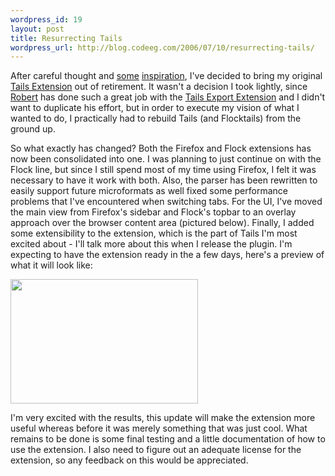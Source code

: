 ```yaml
--- 
wordpress_id: 19
layout: post
title: Resurrecting Tails
wordpress_url: http://blog.codeeg.com/2006/07/10/resurrecting-tails/
---
```

After careful thought and <a href="http://microformats.org/wiki/user-interface">some</a> <a href="http://ben-ward.co.uk/journal/microformats-ui/">inspiration</a>, I've decided to bring my original <a href="http://blog.codeeg.com/tails-firefox-extension/">Tails Extension</a> out of retirement.  It wasn't a decision I took lightly, since <a href="http://bordewolf.blogspot.com/">Robert</a> has done such a great job with the <a href="https://addons.mozilla.org/firefox/2240/">Tails Export Extension</a> and I didn't want to duplicate his effort, but in order to execute my vision of what I wanted to do, I practically had to rebuild Tails (and Flocktails) from the ground up.

So what exactly has changed?  Both the Firefox and Flock extensions has now been consolidated into one.  I was planning to just continue on with the Flock line, but since I still spend most of my time using Firefox, I felt it was necessary to have it work with both.  Also, the parser has been rewritten to easily support future microformats as well fixed some performance problems that I've encountered when switching tabs.  For the UI, I've moved the main view from Firefox's sidebar and Flock's topbar to an overlay approach over the browser content area (pictured below).  Finally, I added some extensibility to the extension, which is the part of Tails I'm most excited about - I'll talk more about this when I release the plugin.
I'm expecting to have the extension ready in the a few days, here's a preview of what it will look like:

<span style="color:#0000ee;text-decoration:underline;"><a class="imagelink" title="tails_0.9_screenshot" href="http://blog.codeeg.com/wp-content/uploads/2006/07/tails_0-9_screenshot.png"></a><a href="http://blog2.codeeg.com/wp-content/uploads/2008/06/tails_0-9_screenshot.png"><img class="alignnone size-medium wp-image-126" src="http://blog2.codeeg.com/wp-content/uploads/2008/06/tails_0-9_screenshot.png?w=300" alt="" width="300" height="199" /></a></span>

I'm very excited with the results, this update will make the extension more useful whereas before it was merely something that was just cool.  What remains to be done is some final testing and a little documentation of how to use the extension.  I also need to figure out an adequate license for the extension, so any feedback on this would be appreciated.
